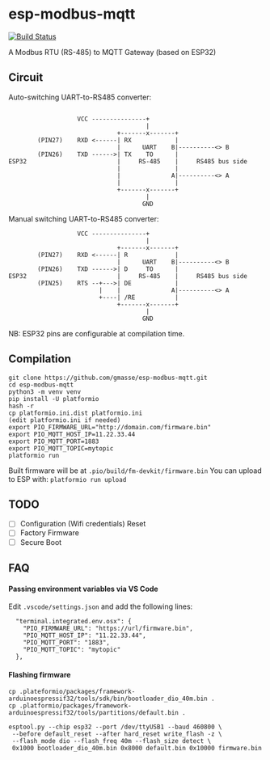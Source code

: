 # esp-modbus-mqtt
[![Build Status](https://travis-ci.com/gmasse/esp-modbus-mqtt.svg?branch=master)](https://travis-ci.com/gmasse/esp-modbus-mqtt)

A Modbus RTU (RS-485) to MQTT Gateway (based on ESP32)

## Circuit

Auto-switching UART-to-RS485 converter:
```

                   VCC ---------------+
                                      |
                              +-------x-------+
        (PIN27)    RXD <------| RX            |
                              |      UART    B|----------<> B
        (PIN26)    TXD ------>| TX    TO      |
ESP32                         |     RS-485    |     RS485 bus side
                              |               |
                              |              A|----------<> A
                              |               |
                              +-------x-------+
                                      |
                                     GND
```
Manual switching UART-to-RS485 converter:
```
                   VCC ---------------+
                                      |
                              +-------x-------+
        (PIN27)    RXD <------| R             |
                              |      UART    B|----------<> B
        (PIN26)    TXD ------>| D     TO      |
ESP32                         |     RS-485    |     RS485 bus side
        (PIN25)    RTS --+--->| DE            |
                         |    |              A|----------<> A
                         +----| /RE           |
                              +-------x-------+
                                      |
                                     GND
```
NB: ESP32 pins are configurable at compilation time.

## Compilation

```
git clone https://github.com/gmasse/esp-modbus-mqtt.git
cd esp-modbus-mqtt
python3 -m venv venv
pip install -U platformio
hash -r
cp platformio.ini.dist platformio.ini
(edit platformio.ini if needed)
export PIO_FIRMWARE_URL="http://domain.com/firmware.bin"
export PIO_MQTT_HOST_IP=11.22.33.44
export PIO_MQTT_PORT=1883
export PIO_MQTT_TOPIC=mytopic
platformio run
```

Built firmware will be at `.pio/build/fm-devkit/firmware.bin`
You can upload to ESP with: `platformio run upload`

## TODO

- [ ] Configuration (Wifi credentials) Reset
- [ ] Factory Firmware
- [ ] Secure Boot

## FAQ
#### Passing environment variables via VS Code
Edit `.vscode/settings.json` and add the following lines:
```
  "terminal.integrated.env.osx": {
    "PIO_FIRMWARE_URL": "https://url/firmware.bin",
    "PIO_MQTT_HOST_IP": "11.22.33.44",
    "PIO_MQTT_PORT": "1883",
    "PIO_MQTT_TOPIC": "mytopic"
  },
```

#### Flashing firmware
```
cp .plateformio/packages/framework-arduinoespressif32/tools/sdk/bin/bootloader_dio_40m.bin .
cp .platformio/packages/framework-arduinoespressif32/tools/partitions/default.bin .

esptool.py --chip esp32 --port /dev/ttyUSB1 --baud 460800 \
 --before default_reset --after hard_reset write_flash -z \
 --flash_mode dio --flash_freq 40m --flash_size detect \
 0x1000 bootloader_dio_40m.bin 0x8000 default.bin 0x10000 firmware.bin
```
